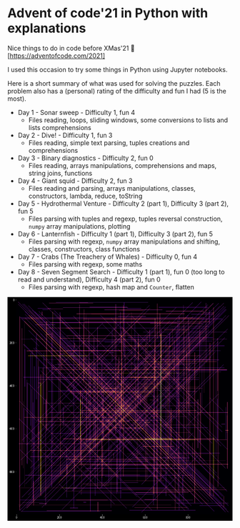# Advent of code'21 in Python with explanations

Nice things to do in code before XMas'21 :christmas_tree:  [https://adventofcode.com/2021]

I used this occasion to try some things in Python using Jupyter notebooks.

Here is a short summary of what was used for solving the puzzles. Each problem also has a (personal) rating of the difficulty and fun I had (5 is the most).

- Day 1 - Sonar sweep - Difficulty 1, fun 4
    - Files reading, loops, sliding windows, some conversions to lists and lists comprehensions
- Day 2 - Dive! - Difficulty 1, fun 3
    - Files reading, simple text parsing, tuples creations and comprehensions
- Day 3 - Binary diagnostics - Difficulty 2, fun 0
    - Files reading, arrays manipulations, comprehensions and maps, string joins, functions
- Day 4 - Giant squid - Difficulty 2, fun 3
    - Files reading and parsing, arrays manipulations, classes, constructors, lambda, reduce, toString
- Day 5 - Hydrothermal Venture - Difficulty 2 (part 1), Difficulty 3 (part 2), fun 5
    - Files parsing with tuples and regexp, tuples reversal construction, `numpy` array manipulations, plotting    
- Day 6 - Lanternfish - Difficulty 1 (part 1), Difficulty 3 (part 2), fun 5
    - Files parsing with regexp, `numpy` array manipulations and shifting, classes, constructors, class functions
- Day 7 - Crabs (The Treachery of Whales) - Difficulty 0, fun 4
    - Files parsing with regexp, some maths
- Day 8 - Seven Segment Search - Difficulty 1 (part 1), fun 0 (too long to read and understand), Difficulty 4 (part 2), fun 0
    - Files parsing with regexp, hash map and `Counter`, flatten


![plot](./day5/output.png)

